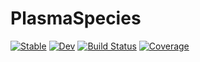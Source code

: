 # PlasmaSpecies

[![Stable](https://img.shields.io/badge/docs-stable-blue.svg)](https://jqfeld.github.io/PlasmaSpecies.jl/stable/)
[![Dev](https://img.shields.io/badge/docs-dev-blue.svg)](https://jqfeld.github.io/PlasmaSpecies.jl/dev/)
[![Build Status](https://github.com/jqfeld/PlasmaSpecies.jl/actions/workflows/CI.yml/badge.svg?branch=main)](https://github.com/jqfeld/PlasmaSpecies.jl/actions/workflows/CI.yml?query=branch%3Amain)
[![Coverage](https://codecov.io/gh/jqfeld/PlasmaSpecies.jl/branch/main/graph/badge.svg)](https://codecov.io/gh/jqfeld/PlasmaSpecies.jl)
